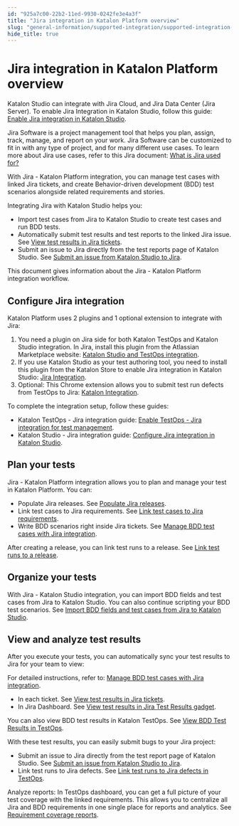 ```yaml
---
id: "925a7c00-22b2-11ed-9930-0242fe3e4a3f"
title: "Jira integration in Katalon Platform overview"
slug: "general-information/supported-integration/supported-integration-overview/jira-integration-in-katalon-platform-overview"
hide_title: true
---
```


# <a id="concept-7098" class="anchor_top_offset"/><a id="ariaid-title1" class="anchor_top_offset"/>Jira integration in Katalon Platform overview

<p xmlns="http://www.w3.org/1999/xhtml" className="p"><span className="ph">Katalon Studio</span> can integrate with Jira Cloud, and Jira Data Center (Jira Server). To enable Jira Integration in <span className="ph">Katalon Studio</span>, follow this guide: <a className="xref" href="/organize/integration-for-organizing-tests/jira-integration/configure-jira-integration-in-katalon-studio">Enable Jira integration in Katalon Studio</a>.</p> 
<p xmlns="http://www.w3.org/1999/xhtml" className="p">Jira Software is a project management tool that helps you plan, assign, track, manage, and report on your work. Jira Software can be customized to fit in with any type of project, and for many different use cases. To learn more about Jira use cases, refer to this Jira document: <a className="xref j-external-link" href="https://www.atlassian.com/software/jira/guides/use-cases/what-is-jira-used-for#Jira-for-requirements-&-test-case-management" target="_blank">What is Jira used for?</a></p> 
<p xmlns="http://www.w3.org/1999/xhtml" className="p">With Jira - <span className="ph">Katalon Platform</span> integration, you can manage test cases with linked Jira tickets, and create Behavior-driven development (BDD) test scenarios alongside related requirements and stories.</p> 
<div xmlns="http://www.w3.org/1999/xhtml" className="p">Integrating Jira with <span className="ph">Katalon Studio</span> helps you:<ul className="ul"><li className="li">Import test cases from Jira to <span className="ph">Katalon Studio</span> to create test cases and run BDD tests.</li><li className="li">Automatically submit test results and test reports to the linked Jira issue. See <a className="xref" href="/analyze/integration-for-test-analyzing/jira-integration/view-katalon-studio-test-results-in-jira-tickets">View test results in Jira tickets</a>.</li><li className="li">Submit an issue to Jira directly from the test reports page of <span className="ph">Katalon Studio</span>. See <a className="xref" href="/analyze/integration-for-test-analyzing/jira-integration/submit-an-issue-from-katalon-studio-to-jira">Submit an issue from <span className="ph">Katalon Studio</span> to Jira</a>.</li></ul></div>
<p xmlns="http://www.w3.org/1999/xhtml" className="p">This document gives information about the Jira - <span className="ph">Katalon Platform</span> integration workflow.</p> 

## Configure Jira integration

<p xmlns="http://www.w3.org/1999/xhtml" className="p"><span className="ph">Katalon Platform</span> uses 2 plugins and 1 optional extension to integrate with Jira:</p> 
<ol xmlns="http://www.w3.org/1999/xhtml" className="ol"><li className="li">You need a plugin on Jira side for both <span className="ph">Katalon TestOps</span> and <span className="ph">Katalon Studio</span> integration. In Jira, install this plugin from the Atlassian Marketplace website: <a className="xref j-external-link" href="https://marketplace.atlassian.com/apps/1217501/katalon-bdd-test-automation-for-jira" target="_blank">Katalon Studio and TestOps integration</a>.</li><li className="li">If you use <span className="ph">Katalon Studio</span> as your test authoring tool, you need to install this plugin from the Katalon Store to enable Jira integration in <span className="ph">Katalon Studio</span>: <a className="xref j-external-link" href="https://store.katalon.com/product/3/Jira-Integration" target="_blank">Jira Integration</a>.</li><li className="li">Optional: This Chrome extension allows you to submit test run defects from TestOps to Jira: <a className="xref j-external-link" href="https://chrome.google.com/webstore/detail/katalon-integration/cechonbcopffiimhnkgghckbgipciedg" target="_blank">Katalon Integration</a>.</li></ol> 
<div xmlns="http://www.w3.org/1999/xhtml" className="p">To complete the integration setup, follow these guides:<ul className="ul"><li className="li"><span className="ph">Katalon TestOps</span> - Jira integration guide: <a className="xref" href="#">Enable TestOps - Jira integration for test management</a>.</li><li className="li"><span className="ph">Katalon Studio</span> - Jira integration guide: <a className="xref" href="#">Configure Jira integration in Katalon Studio</a>.</li></ul></div>

## Plan your tests

<p xmlns="http://www.w3.org/1999/xhtml" className="p">Jira - <span className="ph">Katalon Platform</span> integration allows you to plan and manage your test in <span className="ph">Katalon Platform</span>. You can:</p> 
<ul xmlns="http://www.w3.org/1999/xhtml" className="ul"><li className="li">Populate Jira releases. See <a className="xref" href="#">Populate Jira releases</a>.</li><li className="li">Link test cases to Jira requirements. See <a className="xref" href="#">Link test cases to Jira requirements</a>.</li><li className="li">Write BDD scenarios right inside Jira tickets. See <a className="xref" href="#">Manage BDD test cases with Jira integration</a>.</li></ul> 
<p xmlns="http://www.w3.org/1999/xhtml" className="p">After creating a release, you can link test runs to a release. See <a className="xref" href="#">Link test runs to a release</a>.</p> 

## Organize your tests

<p xmlns="http://www.w3.org/1999/xhtml" className="p"> With Jira - <span className="ph">Katalon Studio</span> integration, you can import BDD fields and test cases from Jira to <span className="ph">Katalon Studio</span>. You can also continue scripting your BDD test scenarios. See <a className="xref" href="/organize/integration-for-organizing-tests/jira-integration/configure-jira-integration-in-katalon-studio#task-9995">Import BDD fields and test cases from Jira to Katalon Studio</a>.</p> 

## View and analyze test results

<p xmlns="http://www.w3.org/1999/xhtml" className="p">After you execute your tests, you can automatically sync your test results to Jira for your team to view:</p> 
<p xmlns="http://www.w3.org/1999/xhtml" className="p">For detailed instructions, refer to: <a className="xref" href="/organize/integration-for-organizing-tests/jira-integration/manage-bdd-test-cases-with-jira-integration">Manage BDD test cases with Jira integration</a>.</p> 
<ul xmlns="http://www.w3.org/1999/xhtml" className="ul"><li className="li">In each ticket. See <a className="xref" href="#">View test results in Jira tickets</a>.</li><li className="li">In Jira Dashboard. See <a className="xref" href="#">View test results in Jira Test Results gadget</a>.</li></ul> 
<p xmlns="http://www.w3.org/1999/xhtml" className="p">You can also view BDD test results in <span className="ph">Katalon TestOps</span>. See <a className="xref" href="#">View BDD Test Results in TestOps</a>.</p> 
<div xmlns="http://www.w3.org/1999/xhtml" className="p">With these test results, you can easily submit bugs to your Jira project:<ul className="ul"><li className="li">Submit an issue to Jira directly from the test report page of <span className="ph">Katalon Studio</span>. See <a className="xref" href="#">Submit an issue from Katalon Studio to Jira</a>.</li><li className="li">Link test runs to Jira defects. See <a className="xref" href="#">Link test runs to Jira defects in TestOps</a>.</li></ul></div>
<p xmlns="http://www.w3.org/1999/xhtml" className="p">Analyze reports: In TestOps dashboard, you can get a full picture of your test coverage with the linked requirements. This allows you to centralize all Jira and BDD requirements in one single place for reports and analytics. See <a className="xref" href="#">Requirement coverage reports</a>.</p> 
